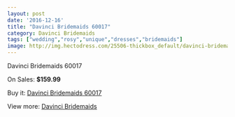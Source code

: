 ```yaml
---
layout: post
date: '2016-12-16'
title: "Davinci Bridemaids 60017"
category: Davinci Bridemaids
tags: ["wedding","rosy","unique","dresses","bridemaids"]
image: http://img.hectodress.com/25506-thickbox_default/davinci-bridemaids-60017.jpg
---
```

Davinci Bridemaids 60017

On Sales: **$159.99**
<a href="https://www.hectodress.com/davinci-bridemaids/11820-davinci-bridemaids-60017.html"><amp-img layout="responsive" width="600" height="600" src="//img.hectodress.com/25506-thickbox_default/davinci-bridemaids-60017.jpg" alt="Davinci Bridemaids 60017 0" /></a>

Buy it: [Davinci Bridemaids 60017](https://www.hectodress.com/davinci-bridemaids/11820-davinci-bridemaids-60017.html "Davinci Bridemaids 60017")

View more: [Davinci Bridemaids](https://www.hectodress.com/185-davinci-bridemaids "Davinci Bridemaids")
